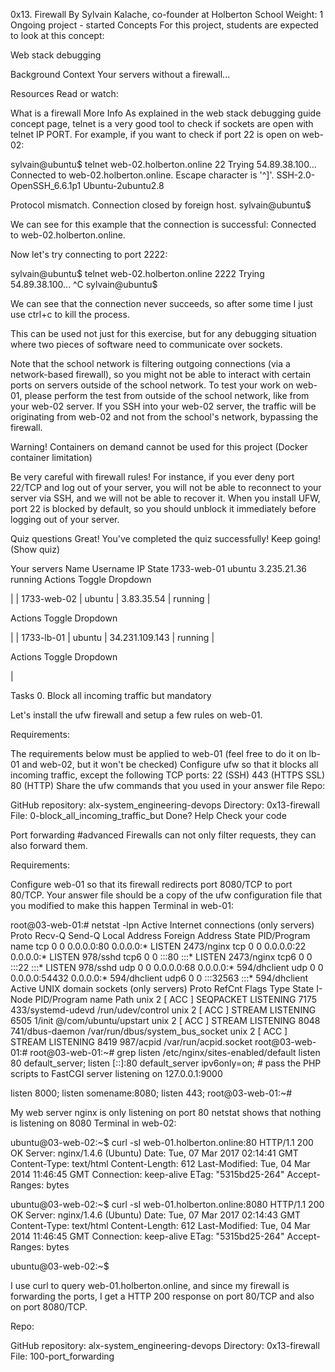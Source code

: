 0x13. Firewall By Sylvain Kalache, co-founder at Holberton School Weight: 1 Ongoing project - started Concepts For this project, students are expected to look at this concept:

Web stack debugging

Background Context Your servers without a firewall...

Resources Read or watch:

What is a firewall More Info As explained in the web stack debugging guide concept page, telnet is a very good tool to check if sockets are open with telnet IP PORT. For example, if you want to check if port 22 is open on web-02:

sylvain@ubuntu$ telnet web-02.holberton.online 22 Trying 54.89.38.100... Connected to web-02.holberton.online. Escape character is '^]'. SSH-2.0-OpenSSH_6.6.1p1 Ubuntu-2ubuntu2.8

Protocol mismatch. Connection closed by foreign host. sylvain@ubuntu$

We can see for this example that the connection is successful: Connected to web-02.holberton.online.

Now let's try connecting to port 2222:

sylvain@ubuntu$ telnet web-02.holberton.online 2222 Trying 54.89.38.100... ^C sylvain@ubuntu$

We can see that the connection never succeeds, so after some time I just use ctrl+c to kill the process.

This can be used not just for this exercise, but for any debugging situation where two pieces of software need to communicate over sockets.

Note that the school network is filtering outgoing connections (via a network-based firewall), so you might not be able to interact with certain ports on servers outside of the school network. To test your work on web-01, please perform the test from outside of the school network, like from your web-02 server. If you SSH into your web-02 server, the traffic will be originating from web-02 and not from the school's network, bypassing the firewall.

Warning! Containers on demand cannot be used for this project (Docker container limitation)

Be very careful with firewall rules! For instance, if you ever deny port 22/TCP and log out of your server, you will not be able to reconnect to your server via SSH, and we will not be able to recover it. When you install UFW, port 22 is blocked by default, so you should unblock it immediately before logging out of your server.

Quiz questions Great! You've completed the quiz successfully! Keep going! (Show quiz)

Your servers Name Username IP State 1733-web-01 ubuntu 3.235.21.36 running Actions Toggle Dropdown

| | 1733-web-02 | ubuntu | 3.83.35.54 | running |

Actions Toggle Dropdown

| | 1733-lb-01 | ubuntu | 34.231.109.143 | running |

Actions Toggle Dropdown

|

Tasks 0. Block all incoming traffic but mandatory

Let's install the ufw firewall and setup a few rules on web-01.

Requirements:

The requirements below must be applied to web-01 (feel free to do it on lb-01 and web-02, but it won't be checked) Configure ufw so that it blocks all incoming traffic, except the following TCP ports: 22 (SSH) 443 (HTTPS SSL) 80 (HTTP) Share the ufw commands that you used in your answer file Repo:

GitHub repository: alx-system_engineering-devops Directory: 0x13-firewall File: 0-block_all_incoming_traffic_but Done? Help Check your code

Port forwarding #advanced
Firewalls can not only filter requests, they can also forward them.

Requirements:

Configure web-01 so that its firewall redirects port 8080/TCP to port 80/TCP. Your answer file should be a copy of the ufw configuration file that you modified to make this happen Terminal in web-01:

root@03-web-01:# netstat -lpn Active Internet connections (only servers) Proto Recv-Q Send-Q Local Address Foreign Address State PID/Program name tcp 0 0 0.0.0.0:80 0.0.0.0:* LISTEN 2473/nginx tcp 0 0 0.0.0.0:22 0.0.0.0:* LISTEN 978/sshd tcp6 0 0 :::80 :::* LISTEN 2473/nginx tcp6 0 0 :::22 :::* LISTEN 978/sshd udp 0 0 0.0.0.0:68 0.0.0.0:* 594/dhclient udp 0 0 0.0.0.0:54432 0.0.0.0:* 594/dhclient udp6 0 0 :::32563 :::* 594/dhclient Active UNIX domain sockets (only servers) Proto RefCnt Flags Type State I-Node PID/Program name Path unix 2 [ ACC ] SEQPACKET LISTENING 7175 433/systemd-udevd /run/udev/control unix 2 [ ACC ] STREAM LISTENING 6505 1/init @/com/ubuntu/upstart unix 2 [ ACC ] STREAM LISTENING 8048 741/dbus-daemon /var/run/dbus/system_bus_socket unix 2 [ ACC ] STREAM LISTENING 8419 987/acpid /var/run/acpid.socket root@03-web-01:# root@03-web-01:~# grep listen /etc/nginx/sites-enabled/default listen 80 default_server; listen [::]:80 default_server ipv6only=on; # pass the PHP scripts to FastCGI server listening on 127.0.0.1:9000

listen 8000;
listen somename:8080;
listen 443;
root@03-web-01:~#

My web server nginx is only listening on port 80 netstat shows that nothing is listening on 8080 Terminal in web-02:

ubuntu@03-web-02:~$ curl -sI web-01.holberton.online:80 HTTP/1.1 200 OK Server: nginx/1.4.6 (Ubuntu) Date: Tue, 07 Mar 2017 02:14:41 GMT Content-Type: text/html Content-Length: 612 Last-Modified: Tue, 04 Mar 2014 11:46:45 GMT Connection: keep-alive ETag: "5315bd25-264" Accept-Ranges: bytes

ubuntu@03-web-02:~$ curl -sI web-01.holberton.online:8080 HTTP/1.1 200 OK Server: nginx/1.4.6 (Ubuntu) Date: Tue, 07 Mar 2017 02:14:43 GMT Content-Type: text/html Content-Length: 612 Last-Modified: Tue, 04 Mar 2014 11:46:45 GMT Connection: keep-alive ETag: "5315bd25-264" Accept-Ranges: bytes

ubuntu@03-web-02:~$

I use curl to query web-01.holberton.online, and since my firewall is forwarding the ports, I get a HTTP 200 response on port 80/TCP and also on port 8080/TCP.

Repo:

GitHub repository: alx-system_engineering-devops Directory: 0x13-firewall File: 100-port_forwarding
